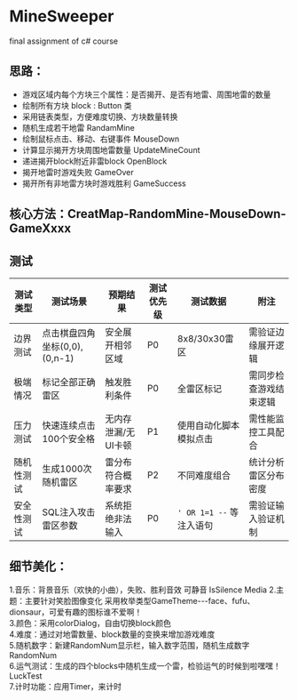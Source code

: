# MineSweeper
final assignment of c# course
## 思路：
- 游戏区域内每个方块三个属性：是否揭开、是否有地雷、周围地雷的数量
- 绘制所有方块 block : Button 类
- 采用链表类型，方便难度切换、方块数量转换
- 随机生成若干地雷 RandamMine
- 绘制鼠标点击、移动、右键事件 MouseDown
- 计算显示揭开方块周围地雷数量 UpdateMineCount
- 递进揭开block附近非雷block OpenBlock
- 揭开地雷时游戏失败 GameOver
- 揭开所有非地雷方块时游戏胜利 GameSuccess

## 核心方法：CreatMap-RandomMine-MouseDown-GameXxxx
## 测试
| 测试类型       | 测试场景                     | 预期结果               | 测试优先级 | 测试数据                     | 附注                  |
|----------------|------------------------------|------------------------|------------|------------------------------|-----------------------|
| 边界测试       | 点击棋盘四角坐标(0,0),(0,n-1) | 安全展开相邻区域        | P0         | 8x8/30x30雷区                | 需验证边缘展开逻辑    |
| 极端情况       | 标记全部正确雷区             | 触发胜利条件            | P0         | 全雷区标记                    | 需同步检查游戏结束逻辑|
| 压力测试       | 快速连续点击100个安全格      | 无内存泄漏/无UI卡顿     | P1         | 使用自动化脚本模拟点击        | 需性能监控工具配合    |
| 随机性测试     | 生成1000次随机雷区            | 雷分布符合概率要求      | P2         | 不同难度组合                 | 统计分析雷区分布密度  |
| 安全性测试     | SQL注入攻击雷区参数           | 系统拒绝非法输入        | P0         | `' OR 1=1 --` 等注入语句       | 需验证输入验证机制    |
## 细节美化：
1.音乐：背景音乐（欢快的小曲），失败、胜利音效 可静音 IsSilence Media
2.主题：主要针对笑脸图像变化 采用枚举类型GameTheme---face、fufu、dionsaur，可爱有趣的图标谁不爱啊！  
3.颜色：采用colorDialog，自由切换block颜色    
4.难度：通过对地雷数量、block数量的变换来增加游戏难度    
5.随机数字：新建RandomNum显示栏，输入数字范围，随机生成数字 RandomNum   
6.运气测试：生成的四个blocks中随机生成一个雷，检验运气的时候到啦嘿嘿！LuckTest    
7.计时功能：应用Timer，来计时    

